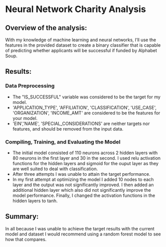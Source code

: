 # Neural Network Charity Analysis

## Overview of the analysis: 

With my knowledge of machine learning and neural networks, I’ll use the features in the provided dataset to create a binary classifier that is capable of predicting whether applicants will be successful if funded by Alphabet Soup.

## Results: 

### Data Preprocessing

- The "IS_SUCCESSFUL" variable was considered to be the target for my model.
- 'APPLICATION_TYPE', 'AFFILIATION', 'CLASSIFICATION', 'USE_CASE', 'ORGANIZATION', 'INCOME_AMT' are considered to be 
  the features for your model.
- 'EIN','NAME', 'SPECIAL_CONSIDERATIONS' are neither targets nor features, and should be removed from the input data.
### Compiling, Training, and Evaluating the Model

- The initial model consisted of 110 neurons across 2 hidden layers with 80 neurons in the first layer and 30 in the second. I used relu activation functions for the hidden layers and sigmoid for the ouput layer
  as they are well suited to deal with classification.
- After three attempts I was unable to attain the target performance.
- In my first attempt at optimizing the model I added 10 nodes to each layer and the output was not significantly improved. I then added an additional hidden layer which also did not significantly improve the model performance.
  Finally, I changed the activation functions in the hidden layers to tanh. 

## Summary: 

In all because I was unable to achieve the target results with the current model and dataset I would recommend using a random forest model to see how that compares.